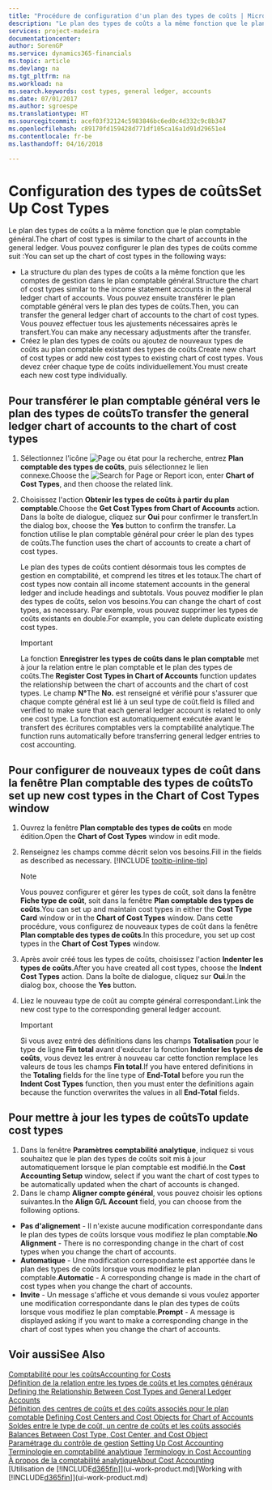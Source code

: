 ```yaml
---
title: "Procédure de configuration d'un plan des types de coûts | Microsoft Docs"
description: "Le plan des types de coûts a la même fonction que le plan comptable général."
services: project-madeira
documentationcenter: 
author: SorenGP
ms.service: dynamics365-financials
ms.topic: article
ms.devlang: na
ms.tgt_pltfrm: na
ms.workload: na
ms.search.keywords: cost types, general ledger, accounts
ms.date: 07/01/2017
ms.author: sgroespe
ms.translationtype: HT
ms.sourcegitcommit: acef03f32124c5983846bc6ed0c4d332c9c8b347
ms.openlocfilehash: c89170fd159428d771df105ca16a1d91d29651e4
ms.contentlocale: fr-be
ms.lasthandoff: 04/16/2018

---
```

# <a name="set-up-cost-types"></a><span data-ttu-id="bd39b-103">Configuration des types de coûts</span><span class="sxs-lookup"><span data-stu-id="bd39b-103">Set Up Cost Types</span></span>
<span data-ttu-id="bd39b-104">Le plan des types de coûts a la même fonction que le plan comptable général.</span><span class="sxs-lookup"><span data-stu-id="bd39b-104">The chart of cost types is similar to the chart of accounts in the general ledger.</span></span> <span data-ttu-id="bd39b-105">Vous pouvez configurer le plan des types de coûts comme suit :</span><span class="sxs-lookup"><span data-stu-id="bd39b-105">You can set up the chart of cost types in the following ways:</span></span>  

-   <span data-ttu-id="bd39b-106">La structure du plan des types de coûts a la même fonction que les comptes de gestion dans le plan comptable général.</span><span class="sxs-lookup"><span data-stu-id="bd39b-106">Structure the chart of cost types similar to the income statement accounts in the general ledger chart of accounts.</span></span> <span data-ttu-id="bd39b-107">Vous pouvez ensuite transférer le plan comptable général vers le plan des types de coûts.</span><span class="sxs-lookup"><span data-stu-id="bd39b-107">Then, you can transfer the general ledger chart of accounts to the chart of cost types.</span></span> <span data-ttu-id="bd39b-108">Vous pouvez effectuer tous les ajustements nécessaires après le transfert.</span><span class="sxs-lookup"><span data-stu-id="bd39b-108">You can make any necessary adjustments after the transfer.</span></span>  
-   <span data-ttu-id="bd39b-109">Créez le plan des types de coûts ou ajoutez de nouveaux types de coûts au plan comptable existant des types de coûts.</span><span class="sxs-lookup"><span data-stu-id="bd39b-109">Create new chart of cost types or add new cost types to existing chart of cost types.</span></span> <span data-ttu-id="bd39b-110">Vous devez créer chaque type de coûts individuellement.</span><span class="sxs-lookup"><span data-stu-id="bd39b-110">You must create each new cost type individually.</span></span>  

## <a name="to-transfer-the-general-ledger-chart-of-accounts-to-the-chart-of-cost-types"></a><span data-ttu-id="bd39b-111">Pour transférer le plan comptable général vers le plan des types de coûts</span><span class="sxs-lookup"><span data-stu-id="bd39b-111">To transfer the general ledger chart of accounts to the chart of cost types</span></span>  
1.  <span data-ttu-id="bd39b-112">Sélectionnez l'icône ![Page ou état pour la recherche](media/ui-search/search_small.png "icône Page ou état pour la recherche"), entrez **Plan comptable des types de coûts**, puis sélectionnez le lien connexe.</span><span class="sxs-lookup"><span data-stu-id="bd39b-112">Choose the ![Search for Page or Report](media/ui-search/search_small.png "Search for Page or Report icon") icon, enter **Chart of Cost Types**, and then choose the related link.</span></span>  
2.  <span data-ttu-id="bd39b-113">Choisissez l'action **Obtenir les types de coûts à partir du plan comptable**.</span><span class="sxs-lookup"><span data-stu-id="bd39b-113">Choose the **Get Cost Types from Chart of Accounts** action.</span></span> <span data-ttu-id="bd39b-114">Dans la boîte de dialogue, cliquez sur **Oui** pour confirmer le transfert.</span><span class="sxs-lookup"><span data-stu-id="bd39b-114">In the dialog box, choose the **Yes** button to confirm the transfer.</span></span> <span data-ttu-id="bd39b-115">La fonction utilise le plan comptable général pour créer le plan des types de coûts.</span><span class="sxs-lookup"><span data-stu-id="bd39b-115">The function uses the chart of accounts to create a chart of cost types.</span></span>  

    <span data-ttu-id="bd39b-116">Le plan des types de coûts contient désormais tous les comptes de gestion en comptabilité, et comprend les titres et les totaux.</span><span class="sxs-lookup"><span data-stu-id="bd39b-116">The chart of cost types now contain all income statement accounts in the general ledger and include headings and subtotals.</span></span> <span data-ttu-id="bd39b-117">Vous pouvez modifier le plan des types de coûts, selon vos besoins.</span><span class="sxs-lookup"><span data-stu-id="bd39b-117">You can change the chart of cost types, as necessary.</span></span> <span data-ttu-id="bd39b-118">Par exemple, vous pouvez supprimer les types de coûts existants en double.</span><span class="sxs-lookup"><span data-stu-id="bd39b-118">For example, you can delete duplicate existing cost types.</span></span>  

    > [!IMPORTANT]  
    >  <span data-ttu-id="bd39b-119">La fonction **Enregistrer les types de coûts dans le plan comptable** met à jour la relation entre le plan comptable et le plan des types de coûts.</span><span class="sxs-lookup"><span data-stu-id="bd39b-119">The **Register Cost Types in Chart of Accounts** function updates the relationship between the chart of accounts and the chart of cost types.</span></span> <span data-ttu-id="bd39b-120">Le champ **N°**</span><span class="sxs-lookup"><span data-stu-id="bd39b-120">The **No.**</span></span> <span data-ttu-id="bd39b-121">est renseigné et vérifié pour s'assurer que chaque compte général est lié à un seul type de coût.</span><span class="sxs-lookup"><span data-stu-id="bd39b-121">field is filled and verified to make sure that each general ledger account is related to only one cost type.</span></span> <span data-ttu-id="bd39b-122">La fonction est automatiquement exécutée avant le transfert des écritures comptables vers la comptabilité analytique.</span><span class="sxs-lookup"><span data-stu-id="bd39b-122">The function runs automatically before transferring general ledger entries to cost accounting.</span></span>  

## <a name="to-set-up-new-cost-types-in-the-chart-of-cost-types-window"></a><span data-ttu-id="bd39b-123">Pour configurer de nouveaux types de coût dans la fenêtre Plan comptable des types de coûts</span><span class="sxs-lookup"><span data-stu-id="bd39b-123">To set up new cost types in the Chart of Cost Types window</span></span>  
1. <span data-ttu-id="bd39b-124">Ouvrez la fenêtre **Plan comptable des types de coûts** en mode édition.</span><span class="sxs-lookup"><span data-stu-id="bd39b-124">Open the **Chart of Cost Types** window in edit mode.</span></span>  
2. <span data-ttu-id="bd39b-125">Renseignez les champs comme décrit selon vos besoins.</span><span class="sxs-lookup"><span data-stu-id="bd39b-125">Fill in the fields as described as necessary.</span></span> [!INCLUDE [tooltip-inline-tip](includes/tooltip-inline-tip_md.md)]

   > [!NOTE]  
   >  <span data-ttu-id="bd39b-126">Vous pouvez configurer et gérer les types de coût, soit dans la fenêtre **Fiche type de coût**, soit dans la fenêtre **Plan comptable des types de coûts**.</span><span class="sxs-lookup"><span data-stu-id="bd39b-126">You can set up and maintain cost types in either the **Cost Type Card** window or in the **Chart of Cost Types** window.</span></span> <span data-ttu-id="bd39b-127">Dans cette procédure, vous configurez de nouveaux types de coût dans la fenêtre **Plan comptable des types de coûts**.</span><span class="sxs-lookup"><span data-stu-id="bd39b-127">In this procedure, you set up cost types in the **Chart of Cost Types** window.</span></span>

3. <span data-ttu-id="bd39b-128">Après avoir créé tous les types de coûts, choisissez l'action **Indenter les types de coûts**.</span><span class="sxs-lookup"><span data-stu-id="bd39b-128">After you have created all cost types, choose the **Indent Cost Types** action.</span></span> <span data-ttu-id="bd39b-129">Dans la boîte de dialogue, cliquez sur **Oui**.</span><span class="sxs-lookup"><span data-stu-id="bd39b-129">In the dialog box, choose the **Yes** button.</span></span>  
4. <span data-ttu-id="bd39b-130">Liez le nouveau type de coût au compte général correspondant.</span><span class="sxs-lookup"><span data-stu-id="bd39b-130">Link the new cost type to the corresponding general ledger account.</span></span>  

   > [!IMPORTANT]  
   >  <span data-ttu-id="bd39b-131">Si vous avez entré des définitions dans les champs **Totalisation** pour le type de ligne **Fin total** avant d'exécuter la fonction **Indenter les types de coûts**, vous devez les entrer à nouveau car cette fonction remplace les valeurs de tous les champs **Fin total**.</span><span class="sxs-lookup"><span data-stu-id="bd39b-131">If you have entered definitions in the **Totaling** fields for the line type of **End-Total** before you run the **Indent Cost Types** function, then you must enter the definitions again because the function overwrites the values in all **End-Total** fields.</span></span>  

## <a name="to-update-cost-types"></a><span data-ttu-id="bd39b-132">Pour mettre à jour les types de coûts</span><span class="sxs-lookup"><span data-stu-id="bd39b-132">To update cost types</span></span>  
1.  <span data-ttu-id="bd39b-133">Dans la fenêtre **Paramètres comptabilité analytique**, indiquez si vous souhaitez que le plan des types de coûts soit mis à jour automatiquement lorsque le plan comptable est modifié.</span><span class="sxs-lookup"><span data-stu-id="bd39b-133">In the **Cost Accounting Setup** window, select if you want the chart of cost types to be automatically updated when the chart of accounts is changed.</span></span>  
2.  <span data-ttu-id="bd39b-134">Dans le champ **Aligner compte général**, vous pouvez choisir les options suivantes.</span><span class="sxs-lookup"><span data-stu-id="bd39b-134">In the **Align G/L Account** field, you can choose from the following options.</span></span>  

- <span data-ttu-id="bd39b-135">**Pas d'alignement** - Il n'existe aucune modification correspondante dans le plan des types de coûts lorsque vous modifiez le plan comptable.</span><span class="sxs-lookup"><span data-stu-id="bd39b-135">**No Alignment** - There is no corresponding change in the chart of cost types when you change the chart of accounts.</span></span>  
- <span data-ttu-id="bd39b-136">**Automatique** - Une modification correspondante est apportée dans le plan des types de coûts lorsque vous modifiez le plan comptable.</span><span class="sxs-lookup"><span data-stu-id="bd39b-136">**Automatic** - A corresponding change is made in the chart of cost types when you change the chart of accounts.</span></span>  
- <span data-ttu-id="bd39b-137">**Invite** - Un message s'affiche et vous demande si vous voulez apporter une modification correspondante dans le plan des types de coûts lorsque vous modifiez le plan comptable.</span><span class="sxs-lookup"><span data-stu-id="bd39b-137">**Prompt** - A message is displayed asking if you want to make a corresponding change in the chart of cost types when you change the chart of accounts.</span></span>  

## <a name="see-also"></a><span data-ttu-id="bd39b-138">Voir aussi</span><span class="sxs-lookup"><span data-stu-id="bd39b-138">See Also</span></span>  
[<span data-ttu-id="bd39b-139">Comptabilité pour les coûts</span><span class="sxs-lookup"><span data-stu-id="bd39b-139">Accounting for Costs</span></span>](finance-manage-cost-accounting.md)  
<span data-ttu-id="bd39b-140">[Définition de la relation entre les types de coûts et les comptes généraux](finance-defining-the-relationship-between-cost-types-and-general-ledger-accounts.md) </span><span class="sxs-lookup"><span data-stu-id="bd39b-140">[Defining the Relationship Between Cost Types and General Ledger Accounts](finance-defining-the-relationship-between-cost-types-and-general-ledger-accounts.md) </span></span>  
<span data-ttu-id="bd39b-141">[Définition des centres de coûts et des coûts associés pour le plan comptable](finance-defining-cost-centers-and-cost-objects-for-chart-of-accounts.md) </span><span class="sxs-lookup"><span data-stu-id="bd39b-141">[Defining Cost Centers and Cost Objects for Chart of Accounts](finance-defining-cost-centers-and-cost-objects-for-chart-of-accounts.md) </span></span>  
<span data-ttu-id="bd39b-142">[Soldes entre le type de coût, un centre de coûts et les coûts associés](finance-balances-between-cost-type-cost-center-and-cost-object.md) </span><span class="sxs-lookup"><span data-stu-id="bd39b-142">[Balances Between Cost Type, Cost Center, and Cost Object](finance-balances-between-cost-type-cost-center-and-cost-object.md) </span></span>  
<span data-ttu-id="bd39b-143">[Paramétrage du contrôle de gestion](finance-set-up-cost-accounting.md) </span><span class="sxs-lookup"><span data-stu-id="bd39b-143">[Setting Up Cost Accounting](finance-set-up-cost-accounting.md) </span></span>  
<span data-ttu-id="bd39b-144">[Terminologie en comptabilité analytique](finance-terminology-in-cost-accounting.md) </span><span class="sxs-lookup"><span data-stu-id="bd39b-144">[Terminology in Cost Accounting](finance-terminology-in-cost-accounting.md) </span></span>  
[<span data-ttu-id="bd39b-145">À propos de la comptabilité analytique</span><span class="sxs-lookup"><span data-stu-id="bd39b-145">About Cost Accounting</span></span>](finance-about-cost-accounting.md)  
<span data-ttu-id="bd39b-146">[Utilisation de [!INCLUDE[d365fin](includes/d365fin_md.md)]](ui-work-product.md)</span><span class="sxs-lookup"><span data-stu-id="bd39b-146">[Working with [!INCLUDE[d365fin](includes/d365fin_md.md)]](ui-work-product.md)</span></span>

